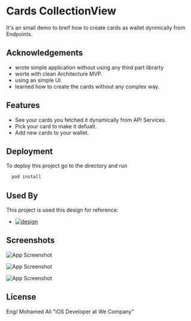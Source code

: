 
# Cards CollectionView

It's an small demo to breif how to create cards as wallet dynmically from Endpoints.




## Acknowledgements

 - wrote simple application without using any third part librarty
 - worte with clean Architecture MVP.
 - using an simple UI.
 - learned how to create the cards without any complex way.


## Features

- See your cards you fetched it dynamically from API Services.
- Pick your card to make it defualt.
- Add new cards to your wallet.


## Deployment

To deploy this project go to the directory and run

```bash
  pod install
```


## Used By

This project is used this design for reference:

- [![design]()](https://www.figma.com/file/nZZkBnWyWPGOZtzr6K5N4F/Wallet-App-UI-Kit-(Community)?type=design&node-id=119-884&mode=design&t=pczfwCrWVdNv8tpC-0)


## Screenshots

![App Screenshot](https://i.postimg.cc/qR5b6w7L/Simulator-Screenshot-i-Phone-14-Pro-2023-12-06-at-00-53-45.png)


![App Screenshot](https://i.postimg.cc/13SQzm2z/Simulator-Screenshot-i-Phone-14-Pro-2023-12-06-at-00-53-51.png)


![App Screenshot](https://i.postimg.cc/zXZmdDJk/Simulator-Screenshot-i-Phone-14-Pro-2023-12-06-at-00-58-48.png)
## License

Eng/ Mohamed Ali "iOS Developer at We Company"

